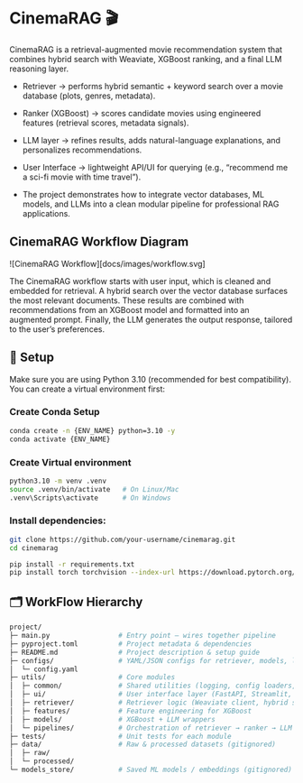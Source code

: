 # CinemaRAG 🎬

CinemaRAG is a retrieval-augmented movie recommendation system that combines hybrid search with Weaviate, XGBoost ranking, and a final LLM reasoning layer.

- Retriever → performs hybrid semantic + keyword search over a movie database (plots, genres, metadata).

- Ranker (XGBoost) → scores candidate movies using engineered features (retrieval scores, metadata signals).

- LLM layer → refines results, adds natural-language explanations, and personalizes recommendations.

- User Interface → lightweight API/UI for querying (e.g., “recommend me a sci-fi movie with time travel”).

- The project demonstrates how to integrate vector databases, ML models, and LLMs into a clean modular pipeline for professional RAG applications.

## CinemaRAG Workflow Diagram
![CinemaRAG Workflow][docs/images/workflow.svg]

The CinemaRAG workflow starts with user input, which is cleaned and embedded for retrieval. A hybrid search over the vector database surfaces the most relevant documents. These results are combined with recommendations from an XGBoost model and formatted into an augmented prompt. Finally, the LLM generates the output response, tailored to the user’s preferences.


## 🚀 Setup

Make sure you are using Python 3.10 (recommended for best compatibility). You can create a virtual environment first:

### Create Conda Setup
```Bash
conda create -n {ENV_NAME} python=3.10 -y
conda activate {ENV_NAME}
```
### Create Virtual environment
```Bash
python3.10 -m venv .venv
source .venv/bin/activate   # On Linux/Mac
.venv\Scripts\activate      # On Windows
```
### Install dependencies:
```Bash
git clone https://github.com/your-username/cinemarag.git
cd cinemarag

pip install -r requirements.txt
pip install torch torchvision --index-url https://download.pytorch.org/whl/cu126
```

## 🗂️ WorkFlow Hierarchy


```Bash
project/
├─ main.py                 # Entry point – wires together pipeline
├─ pyproject.toml          # Project metadata & dependencies
├─ README.md               # Project description & setup guide
├─ configs/                # YAML/JSON configs for retriever, models, logging
│  └─ config.yaml
├─ utils/                  # Core modules
│  ├─ common/              # Shared utilities (logging, config loaders, types)
│  ├─ ui/                  # User interface layer (FastAPI, Streamlit, etc.)
│  ├─ retriever/           # Retriever logic (Weaviate client, hybrid search)
│  ├─ features/            # Feature engineering for XGBoost
│  ├─ models/              # XGBoost + LLM wrappers
│  └─ pipelines/           # Orchestration of retriever → ranker → LLM
├─ tests/                  # Unit tests for each module
├─ data/                   # Raw & processed datasets (gitignored)
│  ├─ raw/
│  └─ processed/
└─ models_store/           # Saved ML models / embeddings (gitignored)
```